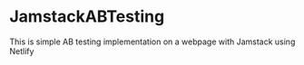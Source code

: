 # JamstackABTesting
This is simple AB testing implementation on a webpage with Jamstack using Netlify
